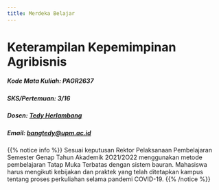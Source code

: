 ```yaml
---
title: Merdeka Belajar
---
```


# Keterampilan Kepemimpinan Agribisnis

##### Kode Mata Kuliah: PAGR2637
##### SKS/Pertemuan: 3/16
##### Dosen: [Tedy Herlambang](https://bangtedy.github.io)
##### Email: bangtedy@upm.ac.id

{{% notice info %}}
Sesuai keputusan Rektor Pelaksanaan Pembelajaran Semester Genap Tahun Akademik 2O21/2O22 menggunakan metode pembelajaran Tatap Muka Terbatas dengan sistem bauran. Mahasiswa harus mengikuti kebijakan dan praktek yang telah ditetapkan kampus tentang proses perkuliahan selama pandemi COVID-19.
{{% /notice %}}


